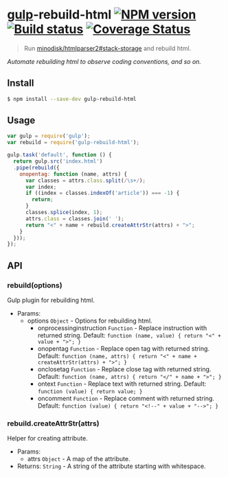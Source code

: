 # [gulp](http://gulpjs.com)-rebuild-html [![NPM version][npm-image]][npm-url] [![Build status][travis-image]][travis-url] [![Coverage Status](https://img.shields.io/coveralls/minodisk/gulp-rebuild-html.svg)](https://coveralls.io/r/minodisk/gulp-rebuild-html)

> Run [minodisk/htmlparser2#stack-storage](https://github.com/minodisk/htmlparser2/tree/stack-storage) and rebuild html.

*Automate rebuilding html to observe coding conventions, and so on.*

## Install

```bash
$ npm install --save-dev gulp-rebuild-html
```

## Usage

```js
var gulp = require('gulp');
var rebuild = require('gulp-rebuild-html');

gulp.task('default', function () {
  return gulp.src('index.html')
  .pipe(rebuild({
    onopentag: function (name, attrs) {
      var classes = attrs.class.split(/\s+/);
      var index;
      if ((index = classes.indexOf('article')) === -1) {
        return;
      }
      classes.splice(index, 1);
      attrs.class = classes.join(' ');
      return "<" + name + rebuild.createAttrStr(attrs) + ">";
    }
  }));
});
```

## API

### rebuild(options)

Gulp plugin for rebuilding html.

- Params:
  - options `Object` - Options for rebuilding html.
    - onprocessinginstruction `Function` - Replace instruction with returned string. Default: `function (name, value) { return "<" + value + ">"; }`
    - onopentag `Function` - Replace open tag with returned string. Default: `function (name, attrs) { return "<" + name + createAttrStr(attrs) + ">"; }`
    - onclosetag `Function` - Replace close tag with returned string. Default: `function (name, attrs) { return "</" + name + ">"; }`
    - ontext `Function` - Replace text with returned string. Default: `function (value) { return value; }`
    - oncomment `Function` - Replace comment with returned string. Default: `function (value) { return "<!--" + value + "-->"; }`

### rebuild.createAttrStr(attrs)

Helper for creating attribute.

- Params:
  - attrs `Object` - A map of the attribute.
- Returns: `String` - A string of the attribute starting with whitespace.


[travis-url]: http://travis-ci.org/minodisk/gulp-rebuild-html
[travis-image]: https://secure.travis-ci.org/minodisk/gulp-rebuild-html.svg?branch=master
[npm-url]: https://npmjs.org/package/gulp-rebuild-html
[npm-image]: https://badge.fury.io/js/gulp-rebuild-html.svg
